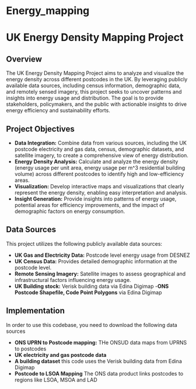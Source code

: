 # Energy_mapping

# UK Energy Density Mapping Project

## Overview
The UK Energy Density Mapping Project aims to analyze and visualize the energy density across different postcodes in the UK. By leveraging publicly available data sources, including census information, demographic data, and remotely sensed imagery, this project seeks to uncover patterns and insights into energy usage and distribution. The goal is to provide stakeholders, policymakers, and the public with actionable insights to drive energy efficiency and sustainability efforts.

## Project Objectives
- **Data Integration:** Combine data from various sources, including the UK postcode electricity and gas data, census, demographic datasets, and satellite imagery, to create a comprehensive view of energy distribution.
- **Energy Density Analysis:** Calculate and analyze the energy density (energy usage per unit area, energy usage per m^3 residential building volume) across different postcodes to identify high and low-efficiency areas.
- **Visualization:** Develop interactive maps and visualizations that clearly represent the energy density, enabling easy interpretation and analysis.
- **Insight Generation:** Provide insights into patterns of energy usage, potential areas for efficiency improvements, and the impact of demographic factors on energy consumption.

## Data Sources
This project utilizes the following publicly available data sources:
- **UK Gas and Electricity Data:** Postcode level energy usage from DESNEZ
- **UK Census Data:** Provides detailed demographic information at the postcode level.
- **Remote Sensing Imagery:** Satellite images to assess geographical and infrastructural factors influencing energy usage.
- **UK Building stock:** Verisk building data via Edina Digimap
-**ONS Postcode Shapefile, Code Point Polygons** via Edina Digimap 

## Implementation
In order to use this codebase, you need to download the following data sources
- **ONS UPRN to Postcode mapping:** THe ONSUD data maps from UPRNS to postcodes
- **UK electricity and gas postcode data**
- **A building dataset** this code uses the Verisk building data from Edina Digimap
- **Postcode to LSOA Mapping** The ONS data product links postcodes to regions like LSOA, MSOA and LAD
